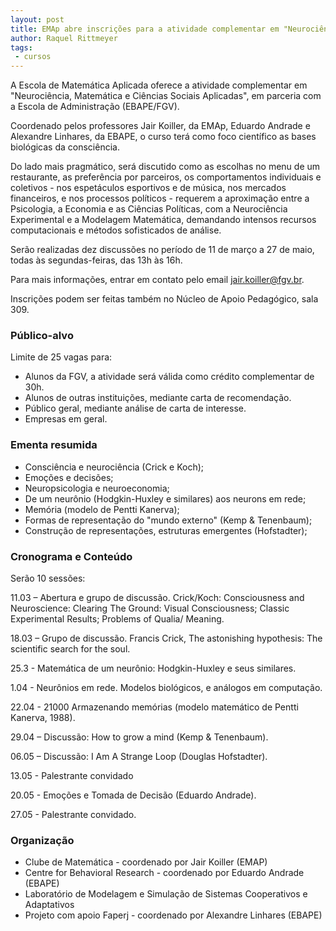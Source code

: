 ```yaml
---
layout: post
title: EMAp abre inscrições para a atividade complementar em "Neurociência, Matemática e Ciências Sociais Aplicadas"
author: Raquel Rittmeyer
tags:
 - cursos
---
```


A Escola de Matemática Aplicada oferece a atividade complementar em
"Neurociência, Matemática e Ciências Sociais Aplicadas", em parceria
com a Escola de Administração (EBAPE/FGV).

Coordenado pelos professores Jair Koiller, da EMAp, Eduardo Andrade e
Alexandre Linhares, da EBAPE, o curso terá como foco científico as
bases biológicas da consciência.

Do lado mais pragmático, será discutido como as escolhas no menu de um
restaurante, as preferência por parceiros, os comportamentos
individuais e coletivos - nos espetáculos esportivos e de música, nos
mercados financeiros, e nos processos políticos - requerem a
aproximação entre a Psicologia, a Economia e as Ciências Políticas,
com a Neurociência Experimental e a Modelagem Matemática, demandando
intensos recursos computacionais e métodos sofisticados de análise.

Serão realizadas dez discussões no período de 11 de março a 27 de
maio, todas às segundas-feiras, das 13h às 16h.

Para mais informações, entrar em contato pelo email jair.koiller@fgv.br.

Inscrições podem ser feitas também no Núcleo de Apoio Pedagógico, sala
309.

### Público-alvo

Limite de 25 vagas para:

- Alunos da FGV, a atividade será válida como crédito complementar de 30h. 
- Alunos de outras instituições, mediante carta de recomendação.
- Público geral, mediante análise de carta de interesse.
- Empresas em geral.

### Ementa resumida

- Consciência e neurociência (Crick e Koch);  
- Emoções e decisões; 
- Neuropsicologia e neuroeconomia;
- De um neurônio (Hodgkin-Huxley e similares) aos neurons em rede;  
- Memória  (modelo de Pentti Kanerva);  
- Formas de representação do "mundo externo"  (Kemp & Tenenbaum); 
- Construção de representações, estruturas emergentes (Hofstadter); 

### Cronograma e Conteúdo 

Serão 10 sessões:

11.03 – Abertura e grupo de discussão. Crick/Koch: Consciousness and
Neuroscience: Clearing The Ground: Visual Consciousness; Classic
Experimental Results; Problems of Qualia/ Meaning.

18.03 – Grupo de discussão. Francis Crick, The astonishing hypothesis:
The scientific search for the soul.

25.3 - Matemática de um neurônio: Hodgkin-Huxley e seus similares.

1.04 - Neurônios em rede. Modelos biológicos, e análogos em
computação.

22.04 - 21000 Armazenando memórias (modelo matemático de Pentti
Kanerva, 1988).

29.04 – Discussão: How to grow a mind (Kemp & Tenenbaum).

06.05 – Discussão: I Am A Strange Loop (Douglas Hofstadter).

13.05 - Palestrante convidado

20.05 - Emoções e Tomada de Decisão (Eduardo Andrade).

27.05 - Palestrante convidado.

### Organização

- Clube de Matemática - coordenado por Jair Koiller (EMAP)
- Centre for Behavioral Research - coordenado por Eduardo Andrade
  (EBAPE)
- Laboratório de Modelagem e Simulação de Sistemas Cooperativos e
  Adaptativos
- Projeto com apoio Faperj - coordenado por Alexandre Linhares (EBAPE)

